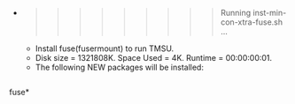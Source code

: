 * >>>>>>>>> Running inst-min-con-xtra-fuse.sh ...
  * Install fuse(fusermount) to run TMSU.
  * Disk size = 1321808K. Space Used = 4K. Runtime = 00:00:00:01.
  * The following NEW packages will be installed:
  ```bash
fuse*
  ```
